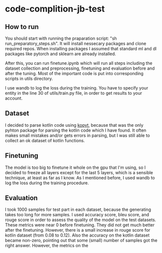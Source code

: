 # code-complition-jb-test

## How to run

You should start with running the praparation script: "sh run_preparatory_steps.sh". It will install nessecary packages and clone required repos. When installing packages I assumed that standard ml and dl packages like pytorch and sklearn are already installed.

After this, you can run finetune.ipynb which will run all steps including the dataset collection and preprocessing, finetuning and evaluation before and after the tuning. Most of the important code is put into corresponding scripts in utils directory.

I use wandb to log the loss during the training. You have to specify your entity in the line 30 of utils/train.py file, in order to get results to your account.

## Dataset

I decided to parse kotlin code using [kopyt](https://pypi.org/project/kopyt/), because that was the only pyhton package for parsing the kotlin code which I have found. It often makes small mistakes and/or gets errors in parsing, but I was still able to collect an ok dataset of kotlin functions.

## Finetuning

The model is too big to finetune it whole on the gpu that I'm using, so I decided to freeze all layers except for the last 5 layers, which is a sensible technique, at least as far as I know. As I mentioned before, I used wandb to log the loss during the training procedure.

## Evaluation

I took 1000 samples for test part in each dataset, because the generating takes too long for more samples. I used accuracy score, bleu score, and rouge score in order to assess the quality of the model on the test datasets. These metrics were near 0 before finetuning. They did not get much better after the finetuning. However, there is a small increase in rouge score for kotlin dataset (from 0.08 to 0.12). Also the accuracy on the kotlin dataset became non-zero, pointing out that some (small) number of samples got the right answer. However, the metrics on the 